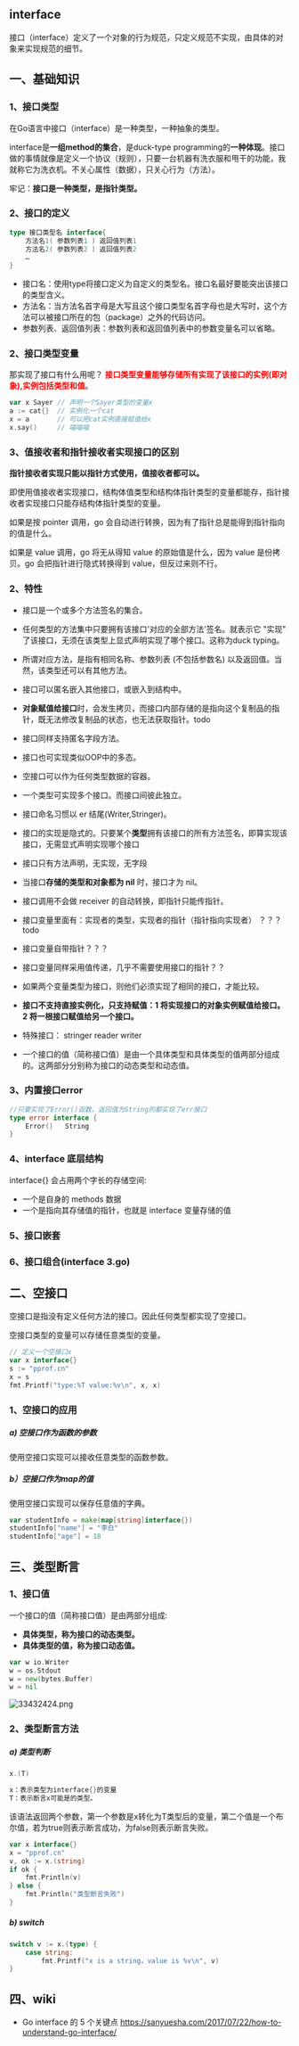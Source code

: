 ## interface
接口（interface）定义了一个对象的行为规范，只定义规范不实现，由具体的对象来实现规范的细节。

## 一、基础知识
### 1、接口类型
在Go语言中接口（interface）是一种类型，一种抽象的类型。

interface是**一组method的集合**，是duck-type programming的**一种体现**。接口做的事情就像是定义一个协议（规则），只要一台机器有洗衣服和甩干的功能，我就称它为洗衣机。不关心属性（数据），只关心行为（方法）。

牢记：**接口是一种类型，是指针类型。**

### 2、接口的定义

```go
type 接口类型名 interface{
    方法名1( 参数列表1 ) 返回值列表1
    方法名2( 参数列表2 ) 返回值列表2
    …
} 
```
* 接口名：使用type将接口定义为自定义的类型名。接口名最好要能突出该接口的类型含义。
* 方法名：当方法名首字母是大写且这个接口类型名首字母也是大写时，这个方法可以被接口所在的包（package）之外的代码访问。
* 参数列表、返回值列表：参数列表和返回值列表中的参数变量名可以省略。
    
### 2、接口类型变量
那实现了接口有什么用呢？
**<font color="red">接口类型变量能够存储所有实现了该接口的实例(即对象),实例包括类型和值</font>**。
```go
var x Sayer // 声明一个Sayer类型的变量x
a := cat{}  // 实例化一个cat
x = a       // 可以把cat实例直接赋值给x
x.say()     // 喵喵喵
```

### 3、值接收者和指针接收者实现接口的区别
**指针接收者实现只能以指针方式使用，值接收者都可以。**

即使用值接收者实现接口，结构体值类型和结构体指针类型的变量都能存，指针接收者实现接口只能存结构体指针类型的变量。
    
如果是按 pointer 调用，go 会自动进行转换，因为有了指针总是能得到指针指向的值是什么。

如果是 value 调用，go 将无从得知 value 的原始值是什么，因为 value 是份拷贝。go 会把指针进行隐式转换得到 value，但反过来则不行。

### 2、特性
* 接口是一个或多个方法签名的集合。
* 任何类型的方法集中只要拥有该接口'对应的全部方法'签名。就表示它 "实现" 了该接口，无须在该类型上显式声明实现了哪个接口。这称为duck typing。

* 所谓对应方法，是指有相同名称、参数列表 (不包括参数名) 以及返回值。当然，该类型还可以有其他方法。
* 接口可以匿名嵌入其他接口，或嵌入到结构中。
* **对象赋值给接口**时，会发生拷贝，而接口内部存储的是指向这个复制品的指针，既无法修改复制品的状态，也无法获取指针。todo
* 接口同样支持匿名字段方法。
* 接口也可实现类似OOP中的多态。
* 空接口可以作为任何类型数据的容器。
* 一个类型可实现多个接口。而接口间彼此独立。
* 接口命名习惯以 er 结尾(Writer,Stringer)。
* 接口的实现是隐式的。只要某个**类型**拥有该接口的所有方法签名，即算实现该接口，无需显式声明实现哪个接口
* 接口只有方法声明，无实现，无字段
* 当接口**存储的类型和对象都为 nil** 时，接口才为 nil。
* 接口调用不会做 receiver 的自动转换，即指针只能传指针。
* 接口变量里面有：实现者的类型，实现者的指针（指针指向实现者）  ？？？todo
* 接口变量自带指针？？？
* 接口变量同样采用值传递，几乎不需要使用接口的指针？？
* 如果两个变量类型为接口，则他们必须实现了相同的接口，才能比较。

* **接口不支持直接实例化，只支持赋值：1 将实现接口的对象实例赋值给接口。 2 将一根接口赋值给另一个接口。**

* 特殊接口： stringer  reader   writer
  
* 一个接口的值（简称接口值）是由一个具体类型和具体类型的值两部分组成的。这两部分分别称为接口的动态类型和动态值。

### 3、内置接口error
```go
//只要实现了Error()函数，返回值为String的都实现了err接口
type error interface { 
    Error()   String
}
```

### 4、interface 底层结构
interface{} 会占用两个字长的存储空间:
* 一个是自身的 methods 数据
* 一个是指向其存储值的指针，也就是 interface 变量存储的值

### 5、接口嵌套
### 6、接口组合(interface 3.go)

## 二、空接口
空接口是指没有定义任何方法的接口。因此任何类型都实现了空接口。

空接口类型的变量可以存储任意类型的变量。
```go
// 定义一个空接口x
var x interface{}
s := "pprof.cn"
x = s
fmt.Printf("type:%T value:%v\n", x, x)
```
### 1、空接口的应用
##### a) 空接口作为函数的参数
使用空接口实现可以接收任意类型的函数参数。

##### b）空接口作为map的值
使用空接口实现可以保存任意值的字典。
```go
var studentInfo = make(map[string]interface{})
studentInfo["name"] = "李白"
studentInfo["age"] = 18
```

## 三、类型断言
### 1、接口值
一个接口的值（简称接口值）是由两部分组成:
* **具体类型，称为接口的动态类型。**
* **具体类型的值，称为接口动态值。**

```go
var w io.Writer
w = os.Stdout
w = new(bytes.Buffer)
w = nil
```

![33432424.png](https://pic.imgdb.cn/item/623587c05baa1a80abf19674.png)

### 2、类型断言方法
##### a) 类型判断
```go
x.(T)

x：表示类型为interface{}的变量
T：表示断言x可能是的类型。
```

该语法返回两个参数，第一个参数是x转化为T类型后的变量，第二个值是一个布尔值，若为true则表示断言成功，为false则表示断言失败。
```go
var x interface{}
x = "pprof.cn"
v, ok := x.(string)
if ok {
    fmt.Println(v)
} else {
    fmt.Println("类型断言失败")
}
```

##### b) switch
```go
switch v := x.(type) {
    case string:
        fmt.Printf("x is a string，value is %v\n", v)
}
```

## 四、wiki 
* Go interface 的 5 个关键点
https://sanyuesha.com/2017/07/22/how-to-understand-go-interface/

